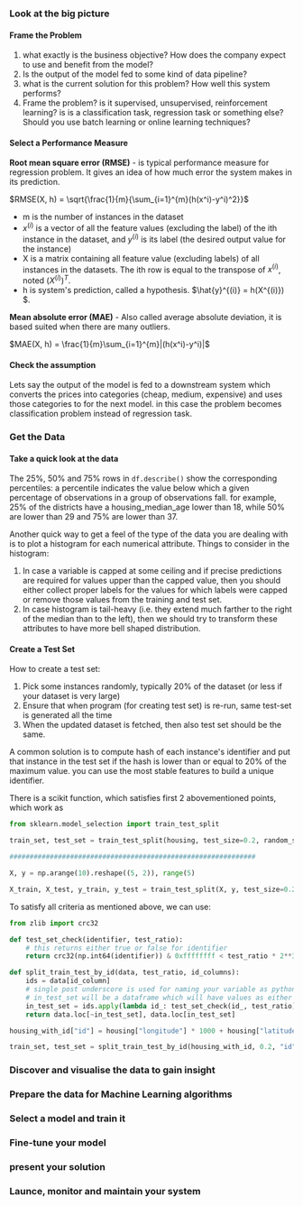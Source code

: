 ### Look at the big picture

#### Frame the Problem

1. what exactly is the business objective? How does the company expect to use and benefit from the model?
2. Is the output of the model fed to some kind of data pipeline?
3. what is the current solution for this problem? How well this system performs?
4. Frame the problem? is it supervised, unsupervised, reinforcement learning? is is a classification task, regression task or something else? Should you use batch learning or online learning techniques?

#### Select a Performance Measure

**Root mean square error (RMSE)** - is typical performance measure for regression problem. It gives an idea of how much error the system makes in its prediction.

$RMSE(X, h) = \sqrt{\frac{1}{m}{\sum_{i=1}^{m}(h(x^i)-y^i)^2}}$

- m is the number of instances in the dataset
- $x^{(i)}$ is a vector of all the feature values (excluding the label) of the ith instance in the dataset, and $y^{(i)}$ is its label (the desired output value for the instance)
-  X is a matrix containing all feature value (excluding labels) of all instances in the datasets. The ith row is equal to the transpose of $x^{(i)}$, noted $(X^{(i)})^{T}$. 
- h is system's prediction, called a hypothesis. $\hat{y}^{(i)} = h(X^{(i)}) $.

**Mean absolute error (MAE)** - Also called average absolute deviation, it is based suited when there are many outliers. 

$MAE(X, h) = \frac{1}{m}\sum_{i=1}^{m}|(h(x^i)-y^i)|$

#### Check the assumption

Lets say the output of the model is fed to a downstream system which converts the prices into categories (cheap, medium, expensive) and uses those categories to for the next model. in this case the problem becomes classification problem instead of regression task. 

### Get the Data

#### Take a quick look at the data

The 25%, 50% and 75% rows in ```df.describe()``` show the corresponding percentiles: a percentile indicates the value below which a given percentage of observations in a group of observations fall. for example, 25% of the districts have a housing_median_age lower than 18, while 50% are lower than 29 and 75% are lower than 37.

Another quick way to get a feel of the type of the data you are dealing with is to plot a histogram for each numerical attribute. Things to consider in the histogram:

1. In case a variable is capped at some ceiling and if precise predictions are required for values upper than the capped value, then you should either collect proper labels for the values for which labels were capped or remove those values from the training and test set.
2. In case histogram is tail-heavy (i.e. they extend much farther to the right of the median than to the left), then we should try to transform these attributes to have more bell shaped distribution.

#### Create a Test Set

How to create a test set:

1. Pick some instances randomly, typically 20% of the dataset (or less if your dataset is very large)
2. Ensure that when program (for creating test set) is re-run, same test-set is generated all the time
3. When the updated dataset is fetched, then also test set should be the same.

A common solution is to compute hash of each instance's identifier and put that instance in the test set if the hash is lower than or equal to 20% of the maximum value. you can use the most stable features to build a unique identifier.

There is a scikit function, which satisfies first 2 abovementioned points, which work as

```python
from sklearn.model_selection import train_test_split

train_set, test_set = train_test_split(housing, test_size=0.2, random_state=42)

#############################################################

X, y = np.arange(10).reshape((5, 2)), range(5)

X_train, X_test, y_train, y_test = train_test_split(X, y, test_size=0.2, random_state=42)
```

To satisfy all criteria as mentioned above, we can use:

```python
from zlib import crc32

def test_set_check(identifier, test_ratio):
    # this returns either true or false for identifier
    return crc32(np.int64(identifier)) & 0xffffffff < test_ratio * 2**32

def split_train_test_by_id(data, test_ratio, id_columns):
    ids = data[id_column]
    # single post underscore is used for naming your variable as python keywords and to avoid clash
    # in_test_set will be a dataframe which will have values as either true or false for each value of index
    in_test_set = ids.apply(lambda id_: test_set_check(id_, test_ratio))
    return data.loc[~in_test_set], data.loc[in_test_set]

housing_with_id["id"] = housing["longitude"] * 1000 + housing["latitude"]

train_set, test_set = split_train_test_by_id(housing_with_id, 0.2, "id")
```





### Discover and visualise the data to gain insight

### Prepare the data for Machine Learning algorithms

### Select a model and train it

### Fine-tune your model

### present your solution

### Launce, monitor and maintain your system


